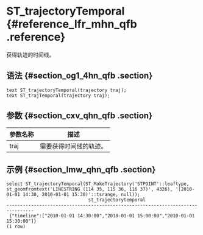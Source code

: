 # ST\_trajectoryTemporal {#reference_lfr_mhn_qfb .reference}

获得轨迹的时间线。

## 语法 {#section_og1_4hn_qfb .section}

``` {#codeblock_2jd_9ue_tb2}
text ST_trajectoryTemporal(trajectory traj);
text ST_trajTemporal(trajectory traj);
```

## 参数 {#section_cxv_qhn_qfb .section}

|参数名称|描述|
|----|--|
|traj|需要获得时间线的轨迹。|

## 示例 {#section_lmw_qhn_qfb .section}

``` {#codeblock_o9m_7um_eno}
select ST_trajectoryTemporal(ST_MakeTrajectory('STPOINT'::leaftype, st_geomfromtext('LINESTRING (114 35, 115 36, 116 37)', 4326), '[2010-01-01 14:30, 2010-01-01 15:30)'::tsrange, null));
                              st_trajectorytemporal                             
--------------------------------------------------------------------------------
 {"timeline":["2010-01-01 14:30:00","2010-01-01 15:00:00","2010-01-01 15:30:00"]}
(1 row)
```

